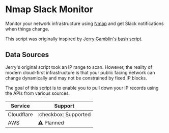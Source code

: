 # Nmap Slack Monitor

Monitor your network infrastructure using [Nmap](https://nmap.org/) and get Slack notifications when things change.

This script was originally inspired by [Jerry Gamblin's bash script](https://jerrygamblin.com/2017/09/04/network-monitoring-with-slack-alerting/).

## Data Sources

Jerry's original script took an IP range to scan. However, the reality of modern cloud-first infrastructure is that your
public facing network can change dynamically and may not be constrained by fixed IP blocks.

The goal of this script is to enable you to pull down your IP records using the APIs from various sources.

| Service    | Support              |
|------------|----------------------|
| Cloudflare | :checkbox: Supported |
| AWS        | :warning: Planned    |
